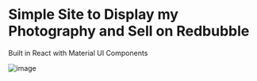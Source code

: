 # Simple Site to Display my Photography and Sell on Redbubble

Built in React with Material UI Components

![image](https://user-images.githubusercontent.com/44857032/196570127-0666d8fe-f6c9-4aef-8de2-b3fbf9ca900f.png)
